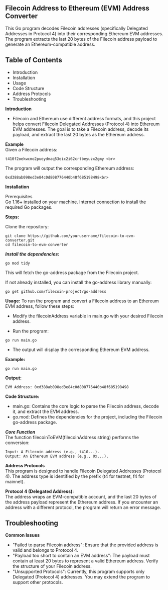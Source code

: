 ## Filecoin Address to Ethereum (EVM) Address Converter
This Go program decodes Filecoin addresses (specifically Delegated Addresses in Protocol 4) into their corresponding Ethereum EVM addresses. The program extracts the last 20 bytes of the Filecoin address payload to generate an Ethereum-compatible address.

## Table of Contents

- Introduction
- Installation
- Usage
- Code Structure
- Address Protocols
- Troubleshooting

**Introduction** <br>
- Filecoin and Ethereum use different address formats, and this project helps convert Filecoin Delegated Addresses (Protocol 4) into Ethereum EVM addresses. The goal is to take a Filecoin address, decode its payload, and extract the last 20 bytes as the Ethereum address.

**Example** <br>
Given a Filecoin address: <br>
```
t410f2oekwcmo2pueydmaq53eic2i62crtbeyuzx2gmy <br>
```

The program will output the corresponding Ethereum address: <br>
```
0xd388ab098ed3e84c0d808776440b48f685198498<br>
```
**Installation** <br>

Prerequisites <br>
Go 1.16+ installed on your machine.
Internet connection to install the required Go packages.

**Steps:**

Clone the repository:
```
git clone https://github.com/yourusername/filecoin-to-evm-converter.git
cd filecoin-to-evm-converter
```

***Install the dependencies:***
```
go mod tidy
```
This will fetch the go-address package from the Filecoin project.

If not already installed, you can install the go-address library manually:
```
go get github.com/filecoin-project/go-address
```

**Usage:**
To run the program and convert a Filecoin address to an Ethereum EVM address, follow these steps:

- Modify the filecoinAddress variable in main.go with your desired Filecoin address.

- Run the program:
```
go run main.go
```

- The output will display the corresponding Ethereum EVM address.

**Example:**
```
go run main.go
```

**Output:**
```
EVM Address: 0xd388ab098ed3e84c0d808776440b48f685198498
```

**Code Structure:**<br>
- main.go: Contains the core logic to parse the Filecoin address, decode it, and extract the EVM address.
- go.mod: Defines the dependencies for the project, including the Filecoin go-address package.
  
***Core Function*** <br>
The function filecoinToEVM(filecoinAddress string) performs the conversion:

```
Input: A Filecoin address (e.g., t410...).
Output: An Ethereum EVM address (e.g., 0x...).
```

**Address Protocols** <br>
This program is designed to handle Filecoin Delegated Addresses (Protocol 4). The address type is identified by the prefix (t4 for testnet, f4 for mainnet).

**Protocol 4 (Delegated Address):** <br>
The address wraps an EVM-compatible account, and the last 20 bytes of the address payload represent the Ethereum address.
If you encounter an address with a different protocol, the program will return an error message.

## Troubleshooting

**Common Issues** <br>
- "Failed to parse Filecoin address": Ensure that the provided address is valid and belongs to Protocol 4.
- "Payload too short to contain an EVM address": The payload must contain at least 20 bytes to represent a valid Ethereum address. Verify the structure of your Filecoin address.
- "Unsupported Protocols": Currently, this program supports only Delegated (Protocol 4) addresses. You may extend the program to support other protocols.
